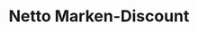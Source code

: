 ---
title: "Netto Marken-Discount"
url: /osterode-am-harz/netto-marken-discount-an-der-bahn/
shop: Supermarkt
---